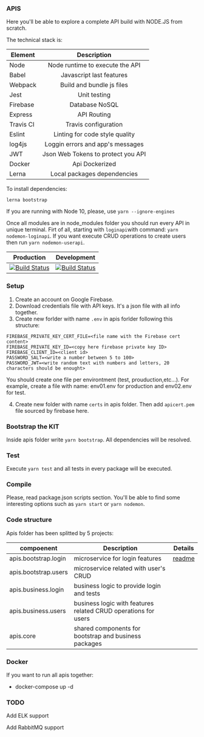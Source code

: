 ### APIS

Here you'll be able to explore a complete API build with NODE.JS from scratch. 

The technical stack is: 

| Element       | Description                     | 
| --------------|:-------------------------------:| 
| Node          | Node runtime to execute the API |
| Babel         | Javascript last features        |   
| Webpack       | Build and bundle js files       | 
| Jest          | Unit testing                    |
| Firebase      | Database NoSQL                  |
| Express       | API Routing                     |
| Travis CI     | Travis configuration            |
| Eslint        | Linting for code style quality  |
| log4js        | Loggin errors and app's messages|
| JWT           | Json Web Tokens to protect you API |
| Docker        | Api Dockerized                     |
| Lerna         | Local packages dependencies        |

To install dependencies:
```
lerna bootstrap
``` 
If you are running with Node 10, please, use `yarn --ignore-engines`

Once all modules are in node_modules folder you should run every API in unique terminal.
Firt of all, starting with `loginapi`with command: `yarn nodemon-loginapi`.
If you want execute CRUD operations to create users then run `yarn nodemon-userapi`. 

|Production | Development | 
| ----------|-------------| 
|[![Build Status](https://travis-ci.org/joanmiespada/pmp_empowered.svg?branch=production)](https://travis-ci.org/joanmiespada/pmp_empowered) | [![Build Status](https://travis-ci.org/joanmiespada/pmp_empowered.svg?branch=master)](https://travis-ci.org/joanmiespada/pmp_empowered)  |

### Setup

1) Create an account on Google Firebase.
2) Download credentials file with API keys. It's a json file with all info together. 
3) Create new forlder with name `.env` in apis forlder following this structure:
```
FIREBASE_PRIVATE_KEY_CERT_FILE=<file name with the Firebase cert content>
FIREBASE_PRIVATE_KEY_ID=<copy here firebase private key ID>
FIREBASE_CLIENT_ID=<client id>
PASSWORD_SALT=<write a number between 5 to 100>
PASSWORD_JWT=<write random text with numbers and letters, 20 characters should be enought>
```

You should create one file per environtment (test, prouduction,etc...). 
For example, create a file with name: env01.env for production and env02.env for test.

4) Create new folder with name `certs` in apis folder. Then add `apicert.pem` file sourced by firebase here.

### Bootstrap the KIT

Inside apis folder write `yarn bootstrap`. All dependencies will be resolved.

### Test

Execute `yarn test` and all tests in every package will be executed.  

### Compile

Please, read package.json scripts section. You'll be able to find some interesting options such as `yarn start` or `yarn nodemon`.

### Code structure

Apis folder has been splitted by 5 projects:

|compoenent| Description | Details |
|----------|-------------|------|
|apis.bootstrap.login| microservice for login features| [readme](./apis.bootstrap.login/readme.md) |
|apis.bootstrap.users| microservice related with user's CRUD| |
|apis.business.login| business logic to provide login and tests| |
|apis.business.users| business logic with features related CRUD operations for users| |
|apis.core| shared components for bootstrap and business packages| |

### Docker

If you want to run all apis together: 

- docker-compose up -d

### TODO

Add ELK support

Add RabbitMQ support

